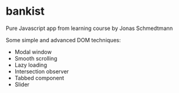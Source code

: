 # bankist

Pure Javascript app from learning course by Jonas Schmedtmann

Some simple and advanced DOM techniques:

- Modal window
- Smooth scrolling
- Lazy loading
- Intersection observer
- Tabbed component
- Slider
